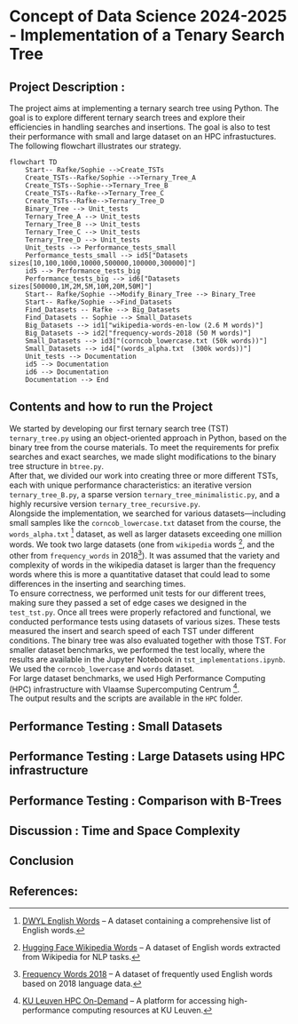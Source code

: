 # Concept of Data Science 2024-2025 - Implementation of a Tenary Search Tree

## Project Description :
The project aims at implementing a ternary search tree using Python.
The goal is to explore different ternary search trees and explore their efficiencies in handling searches and insertions. The goal is also to test their performance with small and large dataset on an HPC infrastuctures. 
The following flowchart illustrates our strategy.
```mermaid
flowchart TD
    Start-- Rafke/Sophie -->Create_TSTs
    Create_TSTs--Rafke/Sophie -->Ternary_Tree_A
    Create_TSTs--Sophie-->Ternary_Tree_B
    Create_TSTs--Rafke-->Ternary_Tree_C
    Create_TSTs--Rafke-->Ternary_Tree_D
    Binary_Tree --> Unit_tests
    Ternary_Tree_A --> Unit_tests
    Ternary_Tree_B --> Unit_tests
    Ternary_Tree_C --> Unit_tests
    Ternary_Tree_D --> Unit_tests
    Unit_tests --> Performance_tests_small
    Performance_tests_small --> id5["Datasets sizes[10,100,1000,10000,500000,100000,300000]"]
    id5 --> Performance_tests_big
    Performance_tests_big --> id6["Datasets sizes[500000,1M,2M,5M,10M,20M,50M]"]
    Start-- Rafke/Sophie -->Modify_Binary_Tree --> Binary_Tree
    Start-- Rafke/Sophie -->Find_Datasets
    Find_Datasets -- Rafke --> Big_Datasets
    Find_Datasets -- Sophie --> Small_Datasets
    Big_Datasets --> id1["wikipedia-words-en-low (2.6 M words)"]
    Big_Datasets --> id2["frequency-words-2018 (50 M words)"]
    Small_Datasets --> id3["(corncob_lowercase.txt (50k words))"]
    Small_Datasets --> id4["(words_alpha.txt  (300k words))"]
    Unit_tests --> Documentation
    id5 --> Documentation
    id6 --> Documentation
    Documentation --> End
```

## Contents and how to run the Project
We started by developing our first ternary search tree (TST) `ternary_tree.py` using an object-oriented approach in Python, based on the binary tree from the course materials. To meet the requirements for prefix searches and exact searches, we made slight modifications to the binary tree structure in  `btree.py`. \
After that, we divided our work into creating three or more different TSTs, each with unique performance characteristics: an iterative version `ternary_tree_B.py`, a sparse version `ternary_tree_minimalistic.py`, and a highly recursive version `ternary_tree_recursive.py`. \
Alongside the implementation, we searched for various datasets—including small samples like the `corncob_lowercase.txt` dataset from the course, the `words_alpha.txt` [^1] dataset, as well as larger datasets exceeding one million words. We took two large datasets (one from `wikipedia` words [^2], and the other from `frequency_words` in 2018[^3]). It was assumed that the variety and complexity of words in the wikipedia dataset is larger than the frequency words where this is more a quantitative dataset that could lead to some differences in the inserting and searching times. \
To ensure correctness, we performed unit tests for our different trees, making sure they passed a set of edge cases we designed in the `test_tst.py`. Once all trees were properly refactored and functional, we conducted performance tests using datasets of various sizes. These tests measured the insert and search speed of each TST under different conditions. The binary tree was also evaluated together with those TST.
For smaller dataset benchmarks, we performed the test locally, where the results are available in the Jupyter Notebook in `tst_implementations.ipynb`. We used the `corncob_lowercase` and `words` dataset. \
For large dataset benchmarks, we used High Performance Computing (HPC) infrastructure with Vlaamse Supercomputing Centrum [^4]. \
The output results and the scripts are available in the `HPC` folder.

## Performance Testing : Small Datasets

## Performance Testing : Large Datasets using HPC infrastructure

## Performance Testing : Comparison with B-Trees

## Discussion : Time and Space Complexity

## Conclusion


## References:

[^1]: [DWYL English Words](https://github.com/dwyl/english-words/blob/master/words_alpha.txt) – A dataset containing a comprehensive list of English words.  
[^2]: [Hugging Face Wikipedia Words](https://huggingface.co/datasets/kossnocorp/wikipedia-words-en-low) – A dataset of English words extracted from Wikipedia for NLP tasks.  
[^3]: [Frequency Words 2018](https://huggingface.co/datasets/StephanAkkerman/frequency-words-2018) – A dataset of frequently used English words based on 2018 language data.  
[^4]: [KU Leuven HPC On-Demand](http://ondemand.hpc.kuleuven.be/) – A platform for accessing high-performance computing resources at KU Leuven.
